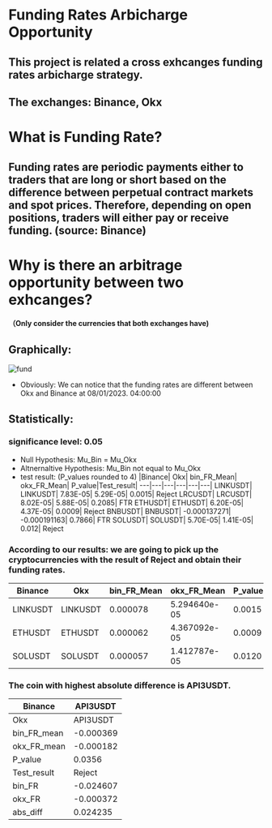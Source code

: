 # Funding Rates Arbicharge Opportunity

## This project is related a cross exhcanges funding rates arbicharge strategy. 
## The exchanges: Binance, Okx

# What is Funding Rate?
## Funding rates are periodic payments either to traders that are long or short based on the difference between perpetual contract markets and spot prices. Therefore, depending on open positions, traders will either pay or receive funding. (source: Binance)

# Why is there an arbitrage opportunity between two exhcanges?
#### （Only consider the currencies that both exchanges have)
## Graphically:
![fund](https://github.com/zih0206/Crypto_Trading/assets/122567368/9beab9e2-3879-4777-8d7b-1c4a757a7381)
* Obviously: We can notice that the funding rates are different between Okx and Binance at 08/01/2023. 04:00:00

## Statistically: 
### significance level: 0.05 
* Null Hypothesis: Mu_Bin = Mu_Okx
* Altnernaltive Hypothesis: Mu_Bin not equal to Mu_Okx
* test result: (P_values rounded to 4)
  |Binance| Okx|	bin_FR_Mean|	okx_FR_Mean| P_value|Test_result|
  ---|---|---|---|---|---|
  LINKUSDT|	LINKUSDT|	7.83E-05|	5.29E-05|	0.0015|	Reject
  LRCUSDT|	LRCUSDT|	8.02E-05|	5.88E-05|	0.2085|	FTR
  ETHUSDT|	ETHUSDT|	6.20E-05|	4.37E-05|	0.0009|	Reject
  BNBUSDT|	BNBUSDT|	-0.000137271|	-0.000191163|	0.7866|	FTR
  SOLUSDT|	SOLUSDT|	5.70E-05|	1.41E-05|	0.012|	Reject



### According to our results: we are going to pick up the cryptocurrencies with the result of Reject and obtain their funding rates.

|Binance| Okx| bin_FR_Mean|	okx_FR_Mean| P_value|Test_result|	bin_FR|	okx_FR|	abs_diff|
---|---|---|---|---|---|---|---|---|
LINKUSDT|   LINKUSDT|     0.000078|  5.294640e-05|   0.0015|      Reject|    0.000100| -0.000080|  1.804008e-04
ETHUSDT|    ETHUSDT|     0.000062|  4.367092e-05|   0.0009|      Reject|      0.000100|  0.000083|  1.697876e-05
SOLUSDT|    SOLUSDT|     0.000057|  1.412787e-05|   0.0120|      Reject|     0.000100|  0.000061|  3.900329e-05

### The coin with highest absolute difference is API3USDT.

|Binance|        API3USDT|
|---|---|
Okx|          API3USDT|
bin_FR_mean|   -0.000369
okx_FR_mean|   -0.000182
P_value     |     0.0356
Test_result  |    Reject
bin_FR  |      -0.024607
okx_FR   |     -0.000372
abs_diff  |     0.024235





